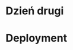 <!SLIDE title-slide transition=fade>

# Dzień drugi

<!SLIDE title-slide transition=fade>

# Deployment

